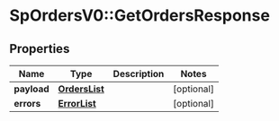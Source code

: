 # SpOrdersV0::GetOrdersResponse

## Properties
Name | Type | Description | Notes
------------ | ------------- | ------------- | -------------
**payload** | [**OrdersList**](OrdersList.md) |  | [optional] 
**errors** | [**ErrorList**](ErrorList.md) |  | [optional] 

